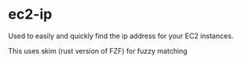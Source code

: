 # ec2-ip

Used to easily and quickly find the ip address for your EC2 instances.

This uses skim (rust version of FZF) for fuzzy matching
